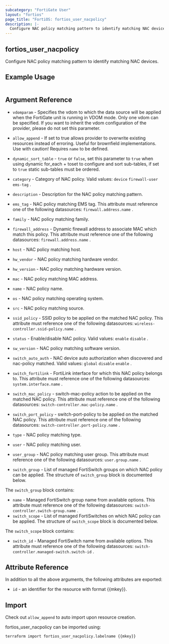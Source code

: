 ```yaml
---
subcategory: "FortiGate User"
layout: "fortios"
page_title: "FortiOS: fortios_user_nacpolicy"
description: |-
  Configure NAC policy matching pattern to identify matching NAC devices.
---
```


## fortios_user_nacpolicy
Configure NAC policy matching pattern to identify matching NAC devices.

## Example Usage

```hcl

```

## Argument Reference
* `vdomparam` - Specifies the vdom to which the data source will be applied when the FortiGate unit is running in VDOM mode. Only one vdom can be specified. If you want to inherit the vdom configuration of the provider, please do not set this parameter.
* `allow_append` - If set to true allows provider to overwrite existing resources instead of erroring. Useful for brownfield implementations. Use with caution! Requires `name` to be defined.
* `dynamic_sort_table` - `true` or `false`, set this parameter to `true` when using dynamic for_each + toset to configure and sort sub-tables, if set to `true` static sub-tables must be ordered.

* `category` - Category of NAC policy. Valid values: `device` `firewall-user` `ems-tag` .
* `description` - Description for the NAC policy matching pattern.
* `ems_tag` - NAC policy matching EMS tag. This attribute must reference one of the following datasources: `firewall.address.name` .
* `family` - NAC policy matching family.
* `firewall_address` - Dynamic firewall address to associate MAC which match this policy. This attribute must reference one of the following datasources: `firewall.address.name` .
* `host` - NAC policy matching host.
* `hw_vendor` - NAC policy matching hardware vendor.
* `hw_version` - NAC policy matching hardware version.
* `mac` - NAC policy matching MAC address.
* `name` - NAC policy name.
* `os` - NAC policy matching operating system.
* `src` - NAC policy matching source.
* `ssid_policy` - SSID policy to be applied on the matched NAC policy. This attribute must reference one of the following datasources: `wireless-controller.ssid-policy.name` .
* `status` - Enable/disable NAC policy. Valid values: `enable` `disable` .
* `sw_version` - NAC policy matching software version.
* `switch_auto_auth` - NAC device auto authorization when discovered and nac-policy matched. Valid values: `global` `disable` `enable` .
* `switch_fortilink` - FortiLink interface for which this NAC policy belongs to. This attribute must reference one of the following datasources: `system.interface.name` .
* `switch_mac_policy` - switch-mac-policy action to be applied on the matched NAC policy. This attribute must reference one of the following datasources: `switch-controller.mac-policy.name` .
* `switch_port_policy` - switch-port-policy to be applied on the matched NAC policy. This attribute must reference one of the following datasources: `switch-controller.port-policy.name` .
* `type` - NAC policy matching type.
* `user` - NAC policy matching user.
* `user_group` - NAC policy matching user group. This attribute must reference one of the following datasources: `user.group.name` .
* `switch_group` - List of managed FortiSwitch groups on which NAC policy can be applied. The structure of `switch_group` block is documented below.

The `switch_group` block contains:

* `name` - Managed FortiSwitch group name from available options. This attribute must reference one of the following datasources: `switch-controller.switch-group.name` .
* `switch_scope` - List of managed FortiSwitches on which NAC policy can be applied. The structure of `switch_scope` block is documented below.

The `switch_scope` block contains:

* `switch_id` - Managed FortiSwitch name from available options. This attribute must reference one of the following datasources: `switch-controller.managed-switch.switch-id` .

## Attribute Reference

In addition to all the above arguments, the following attributes are exported:
* `id` - an identifier for the resource with format {{mkey}}.

## Import

Check out `allow_append` to auto import upon resource creation.

fortios_user_nacpolicy can be imported using:
```sh
terraform import fortios_user_nacpolicy.labelname {{mkey}}
```

